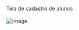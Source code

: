 Tela de cadastro de alunos <br /><br />
![image](https://user-images.githubusercontent.com/78911425/139748959-c4c8586f-f008-4e71-9b22-2f1691748eec.png)<br /><br />
